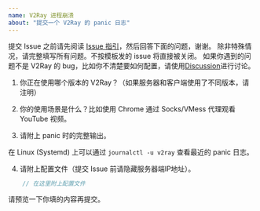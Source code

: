 ```yaml
---
name: V2Ray 进程崩溃
about: "提交一个 V2Ray 的 panic 日志"
---
```


提交 Issue 之前请先阅读 [Issue 指引](https://github.com/v2ray/v2ray-core/blob/master/.github/SUPPORT.md)，然后回答下面的问题，谢谢。
除非特殊情况，请完整填写所有问题。不按模板发的 issue 将直接被关闭。
如果你遇到的问题不是 V2Ray 的 bug，比如你不清楚要如何配置，请使用[Discussion](https://github.com/v2ray/discussion/issues)进行讨论。

1) 你正在使用哪个版本的 V2Ray？（如果服务器和客户端使用了不同版本，请注明）

2) 你的使用场景是什么？比如使用 Chrome 通过 Socks/VMess 代理观看 YouTube 视频。

3) 请附上 panic 时的完整输出。

在 Linux (Systemd) 上可以通过 `journalctl -u v2ray` 查看最近的 panic 日志。

4) 请附上配置文件（提交 Issue 前请隐藏服务器端IP地址）。

```javascript
    // 在这里附上配置文件
```

请预览一下你填的内容再提交。
